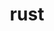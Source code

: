 ---
title: "rust"
layout: cache
categories: [package, develop-2024-03-10]
meta: {"versions": ["1.76.0"], "compilers": ["apple-clang@=15.0.0", "gcc@=11.4.0", "gcc@=7.5.0", "gcc@=9.4.0"], "oss": ["ubuntu18.04", "ubuntu20.04", "ubuntu22.04", "ventura"], "platforms": ["darwin", "linux"], "targets": ["aarch64", "neoverse_v1", "neoverse_v2", "ppc64le", "x86_64_v3"], "stacks": ["developer-tools", "e4s", "e4s-neoverse-v2", "e4s-neoverse_v1", "e4s-oneapi", "e4s-power", "ml-darwin-aarch64-mps", "ml-linux-x86_64-cpu", "ml-linux-x86_64-cuda", "ml-linux-x86_64-rocm", "radiuss", "root"], "num_specs": 14, "num_specs_by_stack": {"root": 14, "ml-darwin-aarch64-mps": 2, "developer-tools": 1, "radiuss": 1, "e4s-power": 1, "e4s-neoverse_v1": 2, "e4s-neoverse-v2": 2, "e4s": 2, "ml-linux-x86_64-cpu": 2, "ml-linux-x86_64-cuda": 2, "ml-linux-x86_64-rocm": 2, "e4s-oneapi": 1}}
spec_details: [{"hash": "ny3a7uyrsnt263upwriubx6umfwaodcz", "compiler": "apple-clang@=15.0.0", "versions": ["1.76.0"], "os": "ventura", "platform": "darwin", "target": "aarch64", "variants": ["build_system=generic", "+dev", "~docs", "+src"], "stacks": ["root", "ml-darwin-aarch64-mps"], "size": "-", "tarball": "https://binaries.spack.io/releases/develop-2024-03-10/build_cache/darwin-ventura-aarch64/apple-clang-15.0.0/rust-1.76.0/darwin-ventura-aarch64-apple-clang-15.0.0-rust-1.76.0-ny3a7uyrsnt263upwriubx6umfwaodcz.spack"}, {"hash": "6sakkv77hgvs7fub5nk6jtzhdmpivbww", "compiler": "apple-clang@=15.0.0", "versions": ["1.76.0"], "os": "ventura", "platform": "darwin", "target": "aarch64", "variants": ["build_system=generic", "~dev", "~docs", "+src"], "stacks": ["root", "ml-darwin-aarch64-mps"], "size": "-", "tarball": "https://binaries.spack.io/releases/develop-2024-03-10/build_cache/darwin-ventura-aarch64/apple-clang-15.0.0/rust-1.76.0/darwin-ventura-aarch64-apple-clang-15.0.0-rust-1.76.0-6sakkv77hgvs7fub5nk6jtzhdmpivbww.spack"}, {"hash": "e47gpveta3bx3atis454hoiempehavgn", "compiler": "gcc@=7.5.0", "versions": ["1.76.0"], "os": "ubuntu18.04", "platform": "linux", "target": "x86_64_v3", "variants": ["build_system=generic", "+dev", "~docs", "+src"], "stacks": ["root", "developer-tools"], "size": "-", "tarball": "https://binaries.spack.io/releases/develop-2024-03-10/build_cache/linux-ubuntu18.04-x86_64_v3/gcc-7.5.0/rust-1.76.0/linux-ubuntu18.04-x86_64_v3-gcc-7.5.0-rust-1.76.0-e47gpveta3bx3atis454hoiempehavgn.spack"}, {"hash": "aakwqb5r5rzlaqthsbjh4psukjvujkgh", "compiler": "gcc@=7.5.0", "versions": ["1.76.0"], "os": "ubuntu18.04", "platform": "linux", "target": "x86_64_v3", "variants": ["build_system=generic", "~dev", "~docs", "+src"], "stacks": ["root", "radiuss"], "size": "-", "tarball": "https://binaries.spack.io/releases/develop-2024-03-10/build_cache/linux-ubuntu18.04-x86_64_v3/gcc-7.5.0/rust-1.76.0/linux-ubuntu18.04-x86_64_v3-gcc-7.5.0-rust-1.76.0-aakwqb5r5rzlaqthsbjh4psukjvujkgh.spack"}, {"hash": "p3bzutrp6lxmme5f5j2hiesyoapf4z73", "compiler": "gcc@=9.4.0", "versions": ["1.76.0"], "os": "ubuntu20.04", "platform": "linux", "target": "ppc64le", "variants": ["build_system=generic", "~dev", "~docs", "+src"], "stacks": ["root", "e4s-power"], "size": "-", "tarball": "https://binaries.spack.io/releases/develop-2024-03-10/build_cache/linux-ubuntu20.04-ppc64le/gcc-9.4.0/rust-1.76.0/linux-ubuntu20.04-ppc64le-gcc-9.4.0-rust-1.76.0-p3bzutrp6lxmme5f5j2hiesyoapf4z73.spack"}, {"hash": "yasyojy42whdt3oboyqtgfsa52wfrvgl", "compiler": "gcc@=11.4.0", "versions": ["1.76.0"], "os": "ubuntu22.04", "platform": "linux", "target": "neoverse_v1", "variants": ["build_system=generic", "~dev", "~docs", "+src"], "stacks": ["root", "e4s-neoverse_v1"], "size": "-", "tarball": "https://binaries.spack.io/releases/develop-2024-03-10/build_cache/linux-ubuntu22.04-neoverse_v1/gcc-11.4.0/rust-1.76.0/linux-ubuntu22.04-neoverse_v1-gcc-11.4.0-rust-1.76.0-yasyojy42whdt3oboyqtgfsa52wfrvgl.spack"}, {"hash": "jl2nqcn4whasf53qxjbvo4m567vn7ain", "compiler": "gcc@=11.4.0", "versions": ["1.76.0"], "os": "ubuntu22.04", "platform": "linux", "target": "neoverse_v1", "variants": ["build_system=generic", "+dev", "~docs", "+src"], "stacks": ["root", "e4s-neoverse_v1"], "size": "-", "tarball": "https://binaries.spack.io/releases/develop-2024-03-10/build_cache/linux-ubuntu22.04-neoverse_v1/gcc-11.4.0/rust-1.76.0/linux-ubuntu22.04-neoverse_v1-gcc-11.4.0-rust-1.76.0-jl2nqcn4whasf53qxjbvo4m567vn7ain.spack"}, {"hash": "v7ypluzyb6fwzk5fe5mvsywvzg5g6pk7", "compiler": "gcc@=11.4.0", "versions": ["1.76.0"], "os": "ubuntu22.04", "platform": "linux", "target": "neoverse_v2", "variants": ["build_system=generic", "~dev", "~docs", "+src"], "stacks": ["root", "e4s-neoverse-v2"], "size": "-", "tarball": "https://binaries.spack.io/releases/develop-2024-03-10/build_cache/linux-ubuntu22.04-neoverse_v2/gcc-11.4.0/rust-1.76.0/linux-ubuntu22.04-neoverse_v2-gcc-11.4.0-rust-1.76.0-v7ypluzyb6fwzk5fe5mvsywvzg5g6pk7.spack"}, {"hash": "iclosfy2ar3tihr3mzxxiyc5bhvkbqr7", "compiler": "gcc@=11.4.0", "versions": ["1.76.0"], "os": "ubuntu22.04", "platform": "linux", "target": "neoverse_v2", "variants": ["build_system=generic", "+dev", "~docs", "+src"], "stacks": ["root", "e4s-neoverse-v2"], "size": "-", "tarball": "https://binaries.spack.io/releases/develop-2024-03-10/build_cache/linux-ubuntu22.04-neoverse_v2/gcc-11.4.0/rust-1.76.0/linux-ubuntu22.04-neoverse_v2-gcc-11.4.0-rust-1.76.0-iclosfy2ar3tihr3mzxxiyc5bhvkbqr7.spack"}, {"hash": "ypg4ndmqis4ys3kczd4izxzipocguze3", "compiler": "gcc@=11.4.0", "versions": ["1.76.0"], "os": "ubuntu22.04", "platform": "linux", "target": "x86_64_v3", "variants": ["build_system=generic", "~dev", "~docs", "+src"], "stacks": ["e4s", "root"], "size": "-", "tarball": "https://binaries.spack.io/releases/develop-2024-03-10/build_cache/linux-ubuntu22.04-x86_64_v3/gcc-11.4.0/rust-1.76.0/linux-ubuntu22.04-x86_64_v3-gcc-11.4.0-rust-1.76.0-ypg4ndmqis4ys3kczd4izxzipocguze3.spack"}, {"hash": "lmsunlsaamcikfoadbz64lknguvk6rzk", "compiler": "gcc@=11.4.0", "versions": ["1.76.0"], "os": "ubuntu22.04", "platform": "linux", "target": "x86_64_v3", "variants": ["build_system=generic", "+dev", "~docs", "+src"], "stacks": ["ml-linux-x86_64-cpu", "root", "ml-linux-x86_64-cuda", "ml-linux-x86_64-rocm"], "size": "-", "tarball": "https://binaries.spack.io/releases/develop-2024-03-10/build_cache/linux-ubuntu22.04-x86_64_v3/gcc-11.4.0/rust-1.76.0/linux-ubuntu22.04-x86_64_v3-gcc-11.4.0-rust-1.76.0-lmsunlsaamcikfoadbz64lknguvk6rzk.spack"}, {"hash": "fotlto5ai6pr65jhlyee5h7cw5i4a2ei", "compiler": "gcc@=11.4.0", "versions": ["1.76.0"], "os": "ubuntu22.04", "platform": "linux", "target": "x86_64_v3", "variants": ["build_system=generic", "+dev", "~docs", "+src"], "stacks": ["e4s", "root"], "size": "-", "tarball": "https://binaries.spack.io/releases/develop-2024-03-10/build_cache/linux-ubuntu22.04-x86_64_v3/gcc-11.4.0/rust-1.76.0/linux-ubuntu22.04-x86_64_v3-gcc-11.4.0-rust-1.76.0-fotlto5ai6pr65jhlyee5h7cw5i4a2ei.spack"}, {"hash": "xqftglvdaqltj4phxgvxyi5kgqdbdh6i", "compiler": "gcc@=11.4.0", "versions": ["1.76.0"], "os": "ubuntu22.04", "platform": "linux", "target": "x86_64_v3", "variants": ["build_system=generic", "~dev", "~docs", "+src"], "stacks": ["ml-linux-x86_64-cpu", "root", "ml-linux-x86_64-cuda", "ml-linux-x86_64-rocm"], "size": "-", "tarball": "https://binaries.spack.io/releases/develop-2024-03-10/build_cache/linux-ubuntu22.04-x86_64_v3/gcc-11.4.0/rust-1.76.0/linux-ubuntu22.04-x86_64_v3-gcc-11.4.0-rust-1.76.0-xqftglvdaqltj4phxgvxyi5kgqdbdh6i.spack"}, {"hash": "c4u32q57heijn3q6tihib3osu2vvqs7s", "compiler": "gcc@=11.4.0", "versions": ["1.76.0"], "os": "ubuntu22.04", "platform": "linux", "target": "x86_64_v3", "variants": ["build_system=generic", "~dev", "~docs", "+src"], "stacks": ["e4s-oneapi", "root"], "size": "-", "tarball": "https://binaries.spack.io/releases/develop-2024-03-10/build_cache/linux-ubuntu22.04-x86_64_v3/gcc-11.4.0/rust-1.76.0/linux-ubuntu22.04-x86_64_v3-gcc-11.4.0-rust-1.76.0-c4u32q57heijn3q6tihib3osu2vvqs7s.spack"}]
---